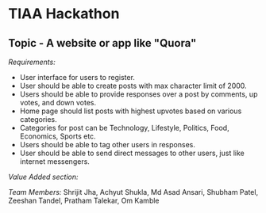 # TIAA Hackathon

## Topic - A website or app like "Quora"

*Requirements:*

+  User interface for users to register.
+  User should be able to create posts with max character limit of 2000.
+  Users should be able to provide responses over a post by comments, up votes, and down votes.
+  Home page should list posts with highest upvotes based on various categories.
+  Categories for post can be Technology, Lifestyle, Politics, Food, Economics, Sports etc.
+  Users should be able to tag other users in responses.
+  User should be able to send direct messages to other users, just like internet messengers.

*Value Added section:*



*Team Members:* Shrijit Jha, Achyut Shukla, Md Asad Ansari, Shubham Patel, Zeeshan Tandel, Pratham Talekar, Om Kamble
